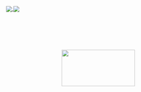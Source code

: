 

<a href= "https://github.com/anuraghazra/github-readme-stats"> 
  <img align = "center" src ="https://github-readme-stats.vercel.app/api?username=ArthurMaverick&layout=compact&show_icons=true&theme=dark"/> 
</a><a href= "https://github.com/anuraghazra/github-readme-stats"> 
 <img align = "center" src ="https://github-readme-stats.vercel.app/api/top-langs/?username=ArthurMaverick&layout=compact&show_icons=true&theme=dark"/>
</a> 

<br/><br/><br/>


<h1 align="center"></h1>



<h1 align = "center">

 
</h1>

<h1 align = "center">
  <a  href="https://github.com/ArthurMaverick?tab=repositories">
    <img  src ="https://media.giphy.com/media/37rqeyH3hL4I6uvjNB/giphy.gif" width="200" height="100"/>
  </a> 

</h1>
